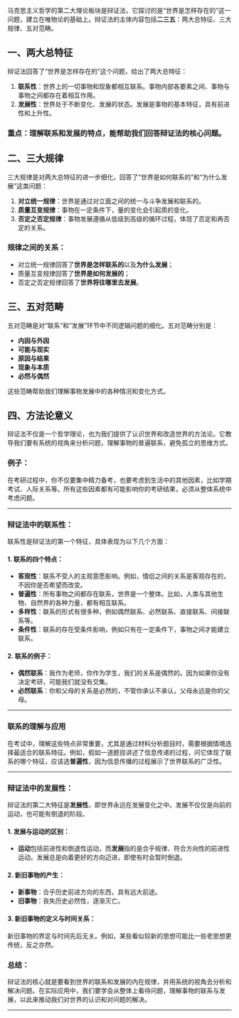 
马克思主义哲学的第二大理论板块是辩证法，它探讨的是“世界是怎样存在的”这一问题，建立在唯物论的基础上。辩证法的主体内容包括**二三五**：两大总特征、三大规律、五对范畴。
## 一、两大总特征

辩证法回答了“世界是怎样存在的”这个问题，给出了两大总特征：

1. **联系性**：世界上的一切事物和现象都相互联系。事物内部各要素之间、事物与事物之间都存在着相互作用。
2. **发展性**：世界处于不断变化、发展的状态。发展是事物的基本特征，具有前进性和上升性。

### 重点：理解联系和发展的特点，能帮助我们回答辩证法的核心问题。

## 二、三大规律

三大规律是对两大总特征的进一步细化，回答了“世界是如何联系的”和“为什么发展”这类问题：

1. **对立统一规律**：世界是通过对立面之间的统一与斗争发展和联系的。
2. **质量互变规律**：事物在一定条件下，量的变化会引起质的变化。
3. **否定之否定规律**：事物发展遵循从低级到高级的循环过程，体现了否定和再否定的关系。

### 规律之间的关系：

- 对立统一规律回答了**世界是怎样联系的**以及**为什么发展**；
- 质量互变规律回答了**世界是如何发展的**；
- 否定之否定规律回答了**世界将往哪里去发展**。

## 三、五对范畴

五对范畴是对“联系”和“发展”环节中不同逻辑问题的细化。五对范畴分别是：

- **内因与外因**
- **可能与现实**
- **原因与结果**
- **现象与本质**
- **必然与偶然**

这些范畴帮助我们理解事物发展中的各种情况和变化方式。

## 四、方法论意义

辩证法不仅是一个哲学理论，也为我们提供了认识世界和改造世界的方法论。它教导我们要有系统的视角来分析问题，理解事物的普遍联系，避免孤立的思维方式。

### 例子：

在考研过程中，你不仅要集中精力备考，也要考虑到生活中的其他因素，比如学期考试、人际关系等。所有这些因素都有可能影响你的考研结果，必须从整体系统中考虑问题。

---

### 辩证法中的**联系性**：

联系性是辩证法的第一个特征，具体表现为以下几个方面：

#### 1. **联系的四个特点**：

- **客观性**：联系不受人的主观意愿影响。例如，情侣之间的关系是客观存在的，不因你是否希望而改变。
- **普遍性**：所有事物之间都存在联系，世界是一个整体。比如，人类与其他生物、自然界的各种力量，都有相互联系。
- **多样性**：联系的形式有很多种，例如偶然联系、必然联系、直接联系、间接联系等。
- **条件性**：联系的存在受条件影响，例如只有在一定条件下，事物之间才能建立联系。

#### 2. **联系的例子**：

- **偶然联系**：我作为老师，你作为学生，我们的关系是偶然的。因为如果你没有决定考研，可能我们就没有交集。
- **必然联系**：你和父母的关系是必然的，不管你承认不承认，父母永远是你的父母。

---

### **联系的理解与应用**

在考试中，理解这些特点非常重要，尤其是通过材料分析题目时，需要根据情境选择最适合的联系特征。例如，假如一道题目讲述了信息传递的过程，问它体现了联系的哪个特征，应该选**普遍性**，因为信息传播的过程展示了世界联系的广泛性。

---

### **辩证法中的发展性**：

辩证法的第二大特征是**发展性**，即世界永远在发展变化之中。发展不仅仅是向前的运动，也可能有倒退的阶段。

#### 1. **发展与运动的区别**：

- **运动**包括前进性和倒退性运动，而**发展**指的是合乎规律、符合方向性的前进性运动。发展总是向着更好的方向迈进，即使有时会暂时倒退。

#### 2. **新旧事物的产生**：

- **新事物**：合乎历史前进方向的东西，具有远大前途。
- **旧事物**：丧失历史必然性，逐渐灭亡。

#### 3. **新旧事物的定义与时间关系**：

新旧事物的界定与时间先后无关。例如，某些看似较新的思想可能比一些老思想更传统，反之亦然。

### 总结：

辩证法的核心就是要看到世界的联系和发展的内在规律，并用系统的视角去分析和解决问题。在实际应用中，我们要学会从整体上看待问题，理解事物的联系与发展，以此来推动我们对世界的认识和对问题的解决。

---

